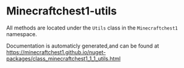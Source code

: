 # Minecraftchest1-utils

All methods are located under the `Utils` class in the `Minecraftchest1` namespace.

Documentation is automaticly generated,and can be found at https://minecraftchest1.github.io/nuget-packages/class_minecraftchest1_1_1_utils.html
